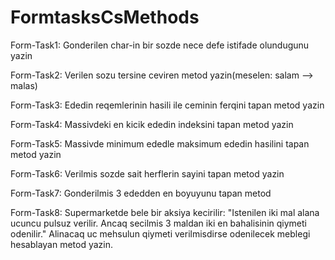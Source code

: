 # FormtasksCsMethods

 Form-Task1: Gonderilen char-in bir sozde nece defe istifade olundugunu yazin

 Form-Task2: Verilen sozu tersine ceviren metod yazin(meselen: salam --> malas)

 Form-Task3: Ededin reqemlerinin hasili ile ceminin ferqini tapan metod yazin

 Form-Task4: Massivdeki en kicik ededin indeksini tapan metod yazin

 Form-Task5: Massivde minimum ededle maksimum ededin hasilini tapan metod yazin

 Form-Task6: Verilmis sozde sait herflerin sayini tapan metod yazin

 Form-Task7: Gonderilmis 3 ededden en boyuyunu tapan metod

 Form-Task8: Supermarketde bele bir aksiya kecirilir: "Istenilen iki mal alana ucuncu pulsuz verilir. Ancaq secilmis 3 maldan iki en bahalisinin 
 qiymeti odenilir." Alinacaq uc mehsulun qiymeti verilmisdirse odenilecek meblegi hesablayan metod yazin.
